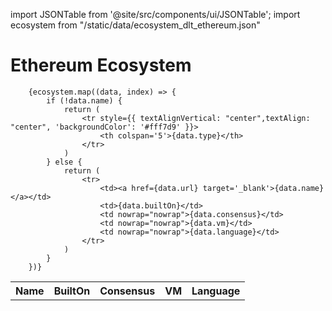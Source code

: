 import JSONTable from '@site/src/components/ui/JSONTable';
import ecosystem from "/static/data/ecosystem_dlt_ethereum.json"

# Ethereum Ecosystem

  <table>
		<tr style={{ textAlignVertical: "center", textAlign: "center", 'color': '#000000', 'backgroundColor': '#f0f0f0' }}>
			<th>Name</th>
			<th>BuiltOn</th>
			<th>Consensus</th>
			<th>VM</th>
			<th>Language</th>
		</tr>
	
		{ecosystem.map((data, index) => {
			if (!data.name) {
				return (
					<tr style={{ textAlignVertical: "center",textAlign: "center", 'backgroundColor': '#fff7d9' }}>
						<th colspan='5'>{data.type}</th>
					</tr>
				)
			} else {
				return (
					<tr>
						<td><a href={data.url} target='_blank'>{data.name}</a></td>
						<td>{data.builtOn}</td>
						<td nowrap="nowrap">{data.consensus}</td>
						<td nowrap="nowrap">{data.vm}</td>
						<td nowrap="nowrap">{data.language}</td>
					</tr>
				)
			}
		})}
    
  </table>